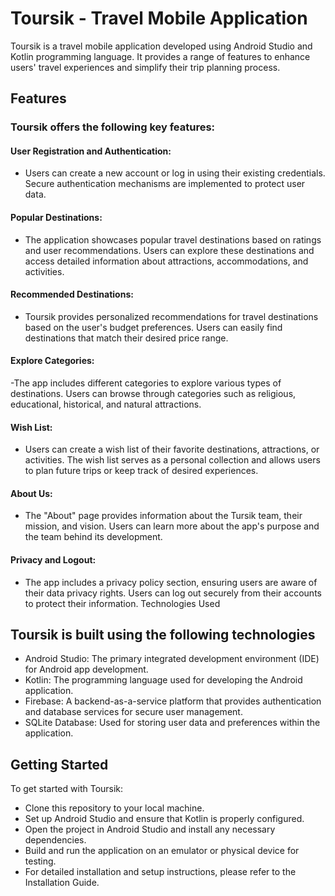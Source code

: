 # Toursik - Travel Mobile Application
Toursik is a travel mobile application developed using Android Studio and Kotlin programming language. It provides a range of features to enhance users' travel experiences and simplify their trip planning process.

## Features
### Toursik offers the following key features:

#### User Registration and Authentication:
- Users can create a new account or log in using their existing credentials.
Secure authentication mechanisms are implemented to protect user data.

#### Popular Destinations:
- The application showcases popular travel destinations based on ratings and user recommendations.
Users can explore these destinations and access detailed information about attractions, accommodations, and activities.

#### Recommended Destinations:
- Toursik provides personalized recommendations for travel destinations based on the user's budget preferences.
Users can easily find destinations that match their desired price range.

#### Explore Categories:
-The app includes different categories to explore various types of destinations.
Users can browse through categories such as religious, educational, historical, and natural attractions.

#### Wish List:
- Users can create a wish list of their favorite destinations, attractions, or activities.
The wish list serves as a personal collection and allows users to plan future trips or keep track of desired experiences.

#### About Us:
- The "About" page provides information about the Tursik team, their mission, and vision.
Users can learn more about the app's purpose and the team behind its development.

#### Privacy and Logout:
- The app includes a privacy policy section, ensuring users are aware of their data privacy rights.
Users can log out securely from their accounts to protect their information.
Technologies Used

## Toursik is built using the following technologies

- Android Studio: The primary integrated development environment (IDE) for Android app development.
- Kotlin: The programming language used for developing the Android application.
- Firebase: A backend-as-a-service platform that provides authentication and database services for secure user management.
- SQLite Database: Used for storing user data and preferences within the application.

## Getting Started
To get started with Toursik:
- Clone this repository to your local machine.
- Set up Android Studio and ensure that Kotlin is properly configured.
- Open the project in Android Studio and install any necessary dependencies.
- Build and run the application on an emulator or physical device for testing.
- For detailed installation and setup instructions, please refer to the Installation Guide.
